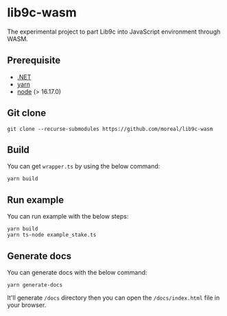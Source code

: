 # lib9c-wasm
The experimental project to part Lib9c into JavaScript environment through WASM.

## Prerequisite

  - [.NET](https://dotnet.microsoft.com/en-us/download/dotnet/6.0)
  - [yarn](https://yarnpkg.com/)
  - [node](https://nodejs.org/en/) (> 16.17.0)

## Git clone

```
git clone --recurse-submodules https://github.com/moreal/lib9c-wasm
```

## Build

You can get `wrapper.ts` by using the below command:

```
yarn build
```

## Run example

You can run example with the below steps:

```
yarn build
yarn ts-node example_stake.ts
```

## Generate docs

You can generate docs with the below command:

```
yarn generate-docs
```

It'll generate `/docs` directory then you can open the `/docs/index.html` file in your browser.
